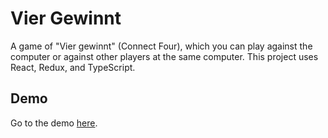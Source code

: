 # Vier Gewinnt

A game of "Vier gewinnt" (Connect Four), which you can play against the computer or against other players at the same computer. This project uses React, Redux, and TypeScript.

## Demo

Go to the demo [here](https://vier-gewinnt.netlify.app/).
